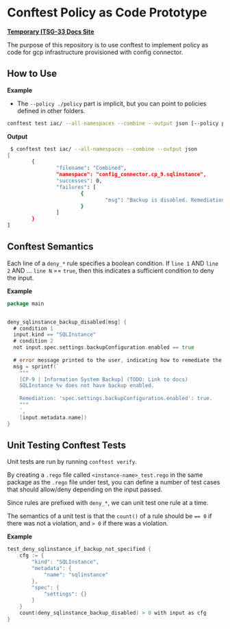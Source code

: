 # Conftest Policy as Code Prototype

[**Temporary ITSG-33 Docs Site**](https://collinbrown95.github.io/itsg-33-conftest/)

The purpose of this repository is to use conftest to implement policy as code for gcp infrastructure provisioned with config connector.

## How to Use

**Example**

- The `--policy ./policy` part is implicit, but you can point to policies defined in other folders.

```bash
conftest test iac/ --all-namespaces --combine --output json [--policy policy/config_connector] 
```

**Output**

```bash
 $ conftest test iac/ --all-namespaces --combine --output json 
[
        {
                "filename": "Combined",
                "namespace": "config_connector.cp_9.sqlinstance",
                "successes": 0,
                "failures": [
                        {
                                "msg": "Backup is disabled. Remediation: set `spec.settings.backupConfiguration.enabled: true`"
                        }
                ]
        }
]
```

## Conftest Semantics

Each line of a `deny_*` rule specifies a boolean condition. If `line 1` AND `line 2` AND ... `line N` == `true`, then this indicates a sufficient condition to deny the input.

**Example**

```go
package main


deny_sqlinstance_backup_disabled[msg] {
  # condition 1
  input.kind == "SQLInstance"
  # condition 2
  not input.spec.settings.backupConfiguration.enabled == true
  
  # error message printed to the user, indicating how to remediate the issue
  msg = sprintf(`
    """
    [CP-9 | Information System Backup] (TODO: Link to docs)
    SQLInstance %v does not have backup enabled.
    
    Remediation: 'spec.settings.backupConfiguration.enabled': true.
    """
    `,
    [input.metadata.name])
}
```

## Unit Testing Conftest Tests

Unit tests are run by running `conftest verify`.

By creating a `.rego` file called `<instance-name>_test.rego` in the same package as the `.rego` file under test, you can define a number of test cases that should allow/deny depending on the input passed.

Since rules are prefixed with `deny_*`, we can unit test one rule at a time.

The semantics of a unit test is that the `count()` of a rule should be `== 0` if there was not a violation, and `> 0` if there was a violation.

**Example**

```go
test_deny_sqlinstance_if_backup_not_specified {
    cfg := {
        "kind": "SQLInstance",
        "metadata": {
            "name": "sqlinstance"
        },
        "spec": {
            "settings": {}
        }
    }
    count(deny_sqlinstance_backup_disabled) > 0 with input as cfg
}
```
